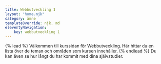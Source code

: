 ```yaml
---
title: Webbutveckling 1
layout: "home.njk"
category: ämne
templateOverride: njk, md
eleventyNavigation:
    key: webbutveckling 1
---
```

{% lead %}
Välkommen till kurssidan för Webbutveckling.
Här hittar du en lista över de teman och områden som kursen innehåller.
{% endlead %}
Du kan även se hur långt du har kommit med dina självstudier.